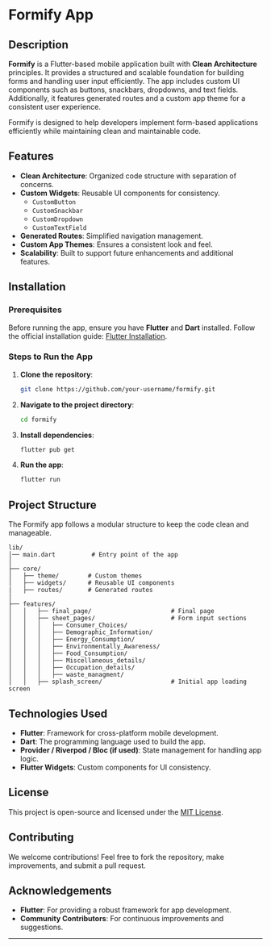 # Formify App

## Description

**Formify** is a Flutter-based mobile application built with **Clean Architecture** principles. It provides a structured and scalable foundation for building forms and handling user input efficiently. The app includes custom UI components such as buttons, snackbars, dropdowns, and text fields. Additionally, it features generated routes and a custom app theme for a consistent user experience.

Formify is designed to help developers implement form-based applications efficiently while maintaining clean and maintainable code.

## Features

- **Clean Architecture**: Organized code structure with separation of concerns.
- **Custom Widgets**: Reusable UI components for consistency.
  - `CustomButton`
  - `CustomSnackbar`
  - `CustomDropdown`
  - `CustomTextField`
- **Generated Routes**: Simplified navigation management.
- **Custom App Themes**: Ensures a consistent look and feel.
- **Scalability**: Built to support future enhancements and additional features.

## Installation

### Prerequisites

Before running the app, ensure you have **Flutter** and **Dart** installed. Follow the official installation guide: [Flutter Installation](https://flutter.dev/docs/get-started/install).

### Steps to Run the App

1. **Clone the repository**:
   ```sh
   git clone https://github.com/your-username/formify.git
   ```

2. **Navigate to the project directory**:
   ```sh
   cd formify
   ```

3. **Install dependencies**:
   ```sh
   flutter pub get
   ```

4. **Run the app**:
   ```sh
   flutter run
   ```

## Project Structure

The Formify app follows a modular structure to keep the code clean and manageable.

```
lib/
│── main.dart          # Entry point of the app
│
├── core/
│   ├── theme/        # Custom themes
│   ├── widgets/      # Reusable UI components
|   ├── routes/       # Generated routes
│
├── features/
│   │   ├── final_page/                      # Final page
│   │   ├── sheet_pages/                     # Form input sections
│   │   │   ├── Consumer_Choices/
│   │   │   ├── Demographic_Information/
│   │   │   ├── Energy_Consumption/
│   │   │   ├── Environmentally_Awareness/
│   │   │   ├── Food_Consumption/
│   │   │   ├── Miscellaneous_details/
│   │   │   ├── Occupation_details/
│   │   │   ├── waste_managment/
│   │   ├── splash_screen/                   # Initial app loading screen
```
## Technologies Used

- **Flutter**: Framework for cross-platform mobile development.
- **Dart**: The programming language used to build the app.
- **Provider / Riverpod / Bloc (if used)**: State management for handling app logic.
- **Flutter Widgets**: Custom components for UI consistency.

## License

This project is open-source and licensed under the [MIT License](LICENSE).

## Contributing

We welcome contributions! Feel free to fork the repository, make improvements, and submit a pull request.

## Acknowledgements

- **Flutter**: For providing a robust framework for app development.
- **Community Contributors**: For continuous improvements and suggestions.

---

